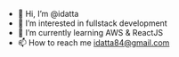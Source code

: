 - 👋 Hi, I’m @idatta
- 👀 I’m interested in fullstack development
- 🌱 I’m currently learning AWS & ReactJS
- 📫 How to reach me idatta84@gmail.com
